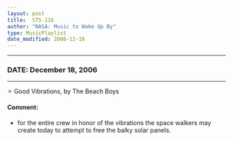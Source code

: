 ```yaml
---
layout: post
title:  STS-116
author: "NASA: Music to Wake Up By"
type: MusicPlaylist
date_modified: 2006-12-18
---
```


----
### DATE: December 18, 2006
----
✧ Good Vibrations, by The Beach Boys

#### Comment:
* for the entire crew in honor of the vibrations the space walkers may create today to attempt to free the balky solar panels.
